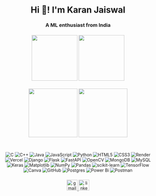 <h1 align="center">Hi 👋! I'm Karan Jaiswal</h2>
<h3 align="center">A ML enthusiast from India</h3>

###

<div align="center">
  <img src="https://github-readme-stats.vercel.app/api?username=KaranJaiswal02&hide_title=false&hide_rank=false&show_icons=true&include_all_commits=false&count_private=false&disable_animations=false&theme=dracula&locale=en&hide_border=true" height="150" alt=""  />
  <img src="https://github-readme-stats.vercel.app/api/top-langs?username=KaranJaiswal02&locale=en&hide_title=false&layout=compact&card_width=320&langs_count=5&theme=dracula&hide_border=true" height="150" alt=""  />
</div>

###

###

<p align="center">
  <img src="https://github-readme-streak-stats.herokuapp.com/?user=KaranJaiswal02&theme=dracula&hide_border=true&count_private=false" alt="" height="160" />
  <img src="https://github-contributor-stats.vercel.app/api?username=KaranJaiswal02&limit=5&theme=dracula&combine_all_yearly_contributions=true&hide_border=true&count_private=true" alt="" height="160" />
</p>

###

###

<p align="center"> <img src="https://github-profile-trophy.vercel.app/?username=KaranJaiswal02&theme=dracula&no-frame=true&no-bg=false&margin-w=4" alt="" /> </p>

###

###

<div align="center">

![C](https://img.shields.io/badge/c-%2300599C.svg?style=plastic&logo=c&logoColor=white) ![C++](https://img.shields.io/badge/c++-%2300599C.svg?style=plastic&logo=c%2B%2B&logoColor=white) ![Java](https://img.shields.io/badge/java-%23ED8B00.svg?style=plastic&logo=openjdk&logoColor=white) ![JavaScript](https://img.shields.io/badge/javascript-%23323330.svg?style=plastic&logo=javascript&logoColor=%23F7DF1E) ![Python](https://img.shields.io/badge/python-3670A0?style=plastic&logo=python&logoColor=ffdd54) ![HTML5](https://img.shields.io/badge/html5-%23E34F26.svg?style=plastic&logo=html5&logoColor=white) ![CSS3](https://img.shields.io/badge/css3-%231572B6.svg?style=plastic&logo=css3&logoColor=white) ![Render](https://img.shields.io/badge/Render-%46E3B7.svg?style=plastic&logo=render&logoColor=white) ![Vercel](https://img.shields.io/badge/vercel-%23000000.svg?style=plastic&logo=vercel&logoColor=white) ![Django](https://img.shields.io/badge/django-%23092E20.svg?style=plastic&logo=django&logoColor=white) ![Flask](https://img.shields.io/badge/flask-%23000.svg?style=plastic&logo=flask&logoColor=white) ![FastAPI](https://img.shields.io/badge/FastAPI-005571?style=plastic&logo=fastapi) ![OpenCV](https://img.shields.io/badge/opencv-%23white.svg?style=plastic&logo=opencv&logoColor=white) ![MongoDB](https://img.shields.io/badge/MongoDB-%234ea94b.svg?style=plastic&logo=mongodb&logoColor=white) ![MySQL](https://img.shields.io/badge/mysql-4479A1.svg?style=plastic&logo=mysql&logoColor=white) ![Keras](https://img.shields.io/badge/Keras-%23D00000.svg?style=plastic&logo=Keras&logoColor=white) ![Matplotlib](https://img.shields.io/badge/Matplotlib-%23ffffff.svg?style=plastic&logo=Matplotlib&logoColor=black) ![NumPy](https://img.shields.io/badge/numpy-%23013243.svg?style=plastic&logo=numpy&logoColor=white) ![Pandas](https://img.shields.io/badge/pandas-%23150458.svg?style=plastic&logo=pandas&logoColor=white) ![scikit-learn](https://img.shields.io/badge/scikit--learn-%23F7931E.svg?style=plastic&logo=scikit-learn&logoColor=white) ![TensorFlow](https://img.shields.io/badge/TensorFlow-%23FF6F00.svg?style=plastic&logo=TensorFlow&logoColor=white) ![Canva](https://img.shields.io/badge/Canva-%2300C4CC.svg?style=plastic&logo=Canva&logoColor=white) ![GitHub](https://img.shields.io/badge/github-%23121011.svg?style=plastic&logo=github&logoColor=white) ![Postgres](https://img.shields.io/badge/postgres-%23316192.svg?style=plastic&logo=postgresql&logoColor=white) ![Power Bi](https://img.shields.io/badge/power_bi-F2C811?style=plastic&logo=powerbi&logoColor=black) ![Postman](https://img.shields.io/badge/Postman-FF6C37?style=plastic&logo=postman&logoColor=white)

</div>

###

###

<div align="center">
  <a href="mailto:karanjaiswal3105@gmail.com">
    <img src="https://img.shields.io/badge/Gmail-%23D14836.svg?logo=gmail&logoColor=white" height="35" alt="gmail"  />
  </a>
  <a href="https://www.linkedin.com/in/karan-jaiswal-708668259/" target="_blank">
    <img src="https://img.shields.io/badge/LinkedIn-%230077B5.svg?logo=linkedin&logoColor=white" height="35" alt="linkedin"  />
  </a>
</div>

###
